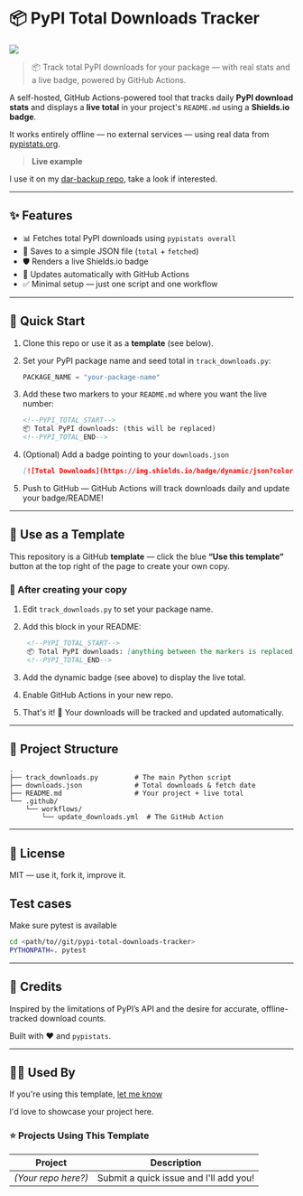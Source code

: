 # 📦 PyPI Total Downloads Tracker

[![](https://img.shields.io/badge/readme-auto--update-blue)](https://github.com/per2jensen/pypi-total-downloads-tracker)

> 📦 Track total PyPI downloads for your package — with real stats and a live badge, powered by GitHub Actions.

A self-hosted, GitHub Actions-powered tool that tracks daily **PyPI download stats** and displays a **live total** in your project's `README.md` using a **Shields.io badge**.

It works entirely offline — no external services — using real data from [pypistats.org](https://pypistats.org/).

> **Live example**

I use it on my [dar-backup repo](https://github.com/per2jensen/dar-backup), take a look if interested.

---

## ✨ Features

- 📊 Fetches total PyPI downloads using `pypistats overall`
- 📝 Saves to a simple JSON file (`total` + `fetched`)
- 🛡️ Renders a live Shields.io badge
- 🔁 Updates automatically with GitHub Actions
- ✅ Minimal setup — just one script and one workflow

---

## 🚀 Quick Start

1. Clone this repo or use it as a **template** (see below).
2. Set your PyPI package name and seed total in `track_downloads.py`:

   ```python
   PACKAGE_NAME = "your-package-name"

   ```

3. Add these two markers to your `README.md` where you want the live number:

   ```markdown
   <!--PYPI_TOTAL_START-->
   📦 Total PyPI downloads: (this will be replaced)
   <!--PYPI_TOTAL_END-->
   ```

4. (Optional) Add a badge pointing to your `downloads.json`

   ```markdown
   [![Total Downloads](https://img.shields.io/badge/dynamic/json?color=blue&label=Total%20Downloads&query=total&url=https://raw.githubusercontent.com/YOUR_USERNAME/YOUR_REPO/main/downloads.json)](https://pypi.org/project/YOUR_PACKAGE/)
   ```

5. Push to GitHub — GitHub Actions will track downloads daily and update your badge/README!

---

## 🧪 Use as a Template

This repository is a GitHub **template** — click the blue  **“Use this template”** button at the top right of the page to create your own copy.

### 🧰 After creating your copy

1. Edit `track_downloads.py` to set your package name.
2. Add this block in your README:

   ```markdown
    <!--PYPI_TOTAL_START-->
    📦 Total PyPI downloads: [anything between the markers is replaced]
    <!--PYPI_TOTAL_END-->
   ```

3. Add the dynamic badge (see above) to display the live total.
4. Enable GitHub Actions in your new repo.
5. That's it! 🎉 Your downloads will be tracked and updated automatically.

---

## 📁 Project Structure

``` text
.
├── track_downloads.py         # The main Python script
├── downloads.json             # Total downloads & fetch date
├── README.md                  # Your project + live total
└── .github/
    └── workflows/
        └── update_downloads.yml  # The GitHub Action
```

---

## 📖 License

MIT — use it, fork it, improve it.

## Test cases

Make sure pytest is available

``` bash
cd <path/to//git/pypi-total-downloads-tracker>
PYTHONPATH=. pytest
```

---

## 🙌 Credits

Inspired by the limitations of PyPI’s API and the desire for accurate, offline-tracked download counts.

Built with ❤️ and `pypistats`.

---

## 🙋‍♀️ Used By

If you're using this template, [let me know](https://github.com/per2jensen/pypi-total-downloads-tracker/issues/new?assignees=&labels=template-usage&template=template-used.yml&title=%F0%9F%93%A6+I'm+using+this+template%21)

I'd love to showcase your project here.

### ⭐ Projects Using This Template

| Project | Description |
|---------|-------------|
| *(Your repo here?)* | Submit a quick issue and I'll add you! |
